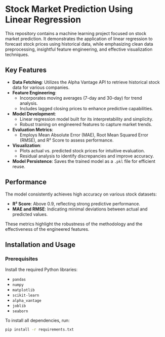 # Stock Market Prediction Using Linear Regression

This repository contains a machine learning project focused on stock market prediction. It demonstrates the application of linear regression to forecast stock prices using historical data, while emphasizing clean data preprocessing, insightful feature engineering, and effective visualization techniques.

## Key Features

- **Data Fetching**: Utilizes the Alpha Vantage API to retrieve historical stock data for various companies.
- **Feature Engineering**:
  - Incorporates moving averages (7-day and 30-day) for trend analysis.
  - Includes lagged closing prices to enhance predictive capabilities.
- **Model Development**:
  - Linear regression model built for its interpretability and simplicity.
  - Robust training on engineered features to capture market trends.
- **Evaluation Metrics**:
  - Employs Mean Absolute Error (MAE), Root Mean Squared Error (RMSE), and R² Score to assess performance.
- **Visualization**:
  - Plots actual vs. predicted stock prices for intuitive evaluation.
  - Residual analysis to identify discrepancies and improve accuracy.
- **Model Persistence**: Saves the trained model as a `.pkl` file for efficient reuse.

## Performance

The model consistently achieves high accuracy on various stock datasets:
- **R² Score**: Above 0.9, reflecting strong predictive performance.
- **MAE and RMSE**: Indicating minimal deviations between actual and predicted values.

These metrics highlight the robustness of the methodology and the effectiveness of the engineered features.

## Installation and Usage

### Prerequisites

Install the required Python libraries:

- `pandas`
- `numpy`
- `matplotlib`
- `scikit-learn`
- `alpha_vantage`
- `joblib`
- `seaborn`

To install all dependencies, run:

```bash
pip install -r requirements.txt
